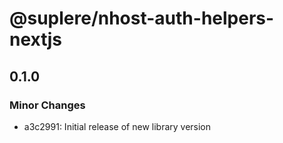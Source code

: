 # @suplere/nhost-auth-helpers-nextjs

## 0.1.0

### Minor Changes

- a3c2991: Initial release of new library version
